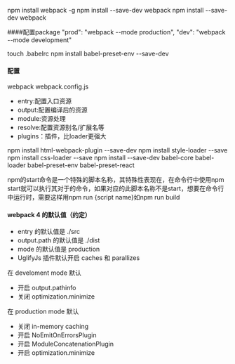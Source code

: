 npm install webpack -g
npm install --save-dev webpack
npm install --save-dev webpack

####配置package
"prod": "webpack --mode production",
"dev": "webpack --mode development"

touch .babelrc
npm install babel-preset-env --save-dev

#### 配置
webpack webpack.config.js
- entry:配置入口资源
- output:配置编译后的资源
- module:资源处理
- resolve:配置资源别名/扩展名等
- plugins：插件，比loader更强大

npm install html-webpack-plugin --save-dev
npm install style-loader --save
npm install css-loader --save
npm install --save-dev babel-core babel-loader babel-preset-env babel-preset-react

npm的start命令是一个特殊的脚本名称，其特殊性表现在，在命令行中使用npm start就可以执行其对于的命令，如果对应的此脚本名称不是start，想要在命令行中运行时，需要这样用npm run {script name}如npm run build

 #### webpack 4 的默认值（约定）

- entry 的默认值是 ./src
- output.path 的默认值是 ./dist
- mode 的默认值是 production
- UglifyJs 插件默认开启 caches 和 parallizes

在 develoment mode 默认

- 开启 output.pathinfo
- 关闭 optimization.minimize

在 production mode 默认

- 关闭 in-memory caching
- 开启 NoEmitOnErrorsPlugin
- 开启 ModuleConcatenationPlugin
- 开启 optimization.minimize